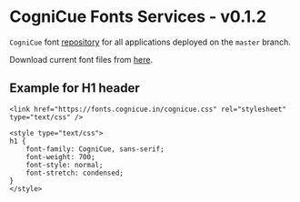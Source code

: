 # CogniCue Fonts Services - v0.1.2

`CogniCue` font [repository](https://github.com/cognicue/fonts.cognicue.in) for all applications deployed on the `master` branch.

Download current font files from [here](https://github.com/cognicue/fonts.cognicue.in/tree/master/TTLakes/v1).

## Example for H1 header
```
<link href="https://fonts.cognicue.in/cognicue.css" rel="stylesheet" type="text/css" />

<style type="text/css">
h1 {
	font-family: CogniCue, sans-serif;
	font-weight: 700;
	font-style: normal;
	font-stretch: condensed;
}
</style>
```
